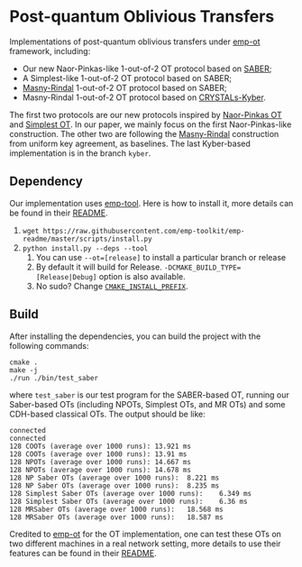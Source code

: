 # Post-quantum Oblivious Transfers
Implementations of post-quantum oblivious transfers under [emp-ot](https://github.com/emp-toolkit/emp-ot) framework, including:
- Our new Naor-Pinkas-like 1-out-of-2 OT protocol based on [SABER](https://github.com/KULeuven-COSIC/SABER);
- A Simplest-like 1-out-of-2 OT protocol based on SABER;
- [Masny-Rindal](https://eprint.iacr.org/2019/706) 1-out-of-2 OT protocol based on SABER;
- Masny-Rindal 1-out-of-2 OT protocol based on [CRYSTALs-Kyber](https://pq-crystals.org/kyber/index.shtml).

The first two protocols are our new protocols inspired by [Naor-Pinkas OT](https://dl.acm.org/doi/pdf/10.5555/365411.365502) and [Simplest OT](https://eprint.iacr.org/2015/267.pdf). In our paper, we mainly focus on the first Naor-Pinkas-like construction. The other two are following the [Masny-Rindal](https://eprint.iacr.org/2019/706) construction from uniform key agreement, as baselines. The last Kyber-based implementation is in the branch `kyber`.

## Dependency
Our implementation uses [emp-tool](https://github.com/emp-toolkit/emp-tool). Here is how to install it, more details can be found in their [README](https://github.com/emp-toolkit/emp-tool/blob/master/README.md).

1. `wget https://raw.githubusercontent.com/emp-toolkit/emp-readme/master/scripts/install.py`
2. `python install.py --deps --tool `
    1. You can use `--ot=[release]` to install a particular branch or release
    2. By default it will build for Release. `-DCMAKE_BUILD_TYPE=[Release|Debug]` option is also available.
    3. No sudo? Change [`CMAKE_INSTALL_PREFIX`](https://cmake.org/cmake/help/v2.8.8/cmake.html#variable%3aCMAKE_INSTALL_PREFIX).

## Build
After installing the dependencies, you can build the project with the following commands:

```shell
cmake .
make -j
./run ./bin/test_saber
```

where `test_saber` is our test program for the SABER-based OT, running our Saber-based OTs (including NPOTs, Simplest OTs, and MR OTs) and some CDH-based classical OTs. The output should be like:

```
connected
connected
128 COOTs (average over 1000 runs):	13.921 ms
128 COOTs (average over 1000 runs):	13.91 ms
128 NPOTs (average over 1000 runs):	14.667 ms
128 NPOTs (average over 1000 runs):	14.678 ms
128 NP Saber OTs (average over 1000 runs):	8.221 ms
128 NP Saber OTs (average over 1000 runs):	8.235 ms
128 Simplest Saber OTs (average over 1000 runs):	6.349 ms
128 Simplest Saber OTs (average over 1000 runs):	6.36 ms
128 MRSaber OTs (average over 1000 runs):	18.568 ms
128 MRSaber OTs (average over 1000 runs):	18.587 ms
```

Credited to [emp-ot](https://github.com/emp-toolkit/emp-ot) for the OT implementation,
 one can test these OTs on two different machines in a real network setting, more details to use their features can be found in their [README](https://github.com/emp-toolkit/emp-ot/blob/master/README.md).
